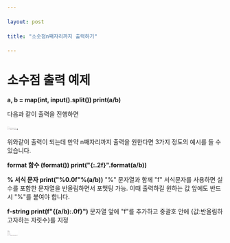 ```yaml
---

layout: post

title: "소숫점n째자리까지 출력하기"

---
```


# 소수점 출력 예제

**a, b = map(int, input().split())
print(a/b)**

다음과 같이 출력을 진행하면 

<img src="/assets/images/3.PNG" width="5%" height="5%" title="제목" alt="아무거나"/>

위와같이 출력이 되는데 만약 n째자리까지 출력을 원한다면 3가지 정도의 예시를 들 수 있습니다.

**format 함수 (format())
print("{:.2f}".format(a/b))**


**% 서식 문자
print("%0.0f"%(a/b))**
"%" 문자열과 함께 "f" 서식문자를 사용하면 실수를 포함한 문자열을 반올림하면서 포맷팅 가능.
이때 출력하길 원하는 값 앞에도 반드시 "%"를 붙여야 합니다.

**f-string
print(f"{(a/b):.0f}")**
문자열 앞에 "f"를 추가하고 중괄호 안에 {값:반올림하고자하는 자릿수}를 지정

<img src="/assets/images/4.PNG" width="5%" height="5%" title="제목" alt="아무거나"/>
